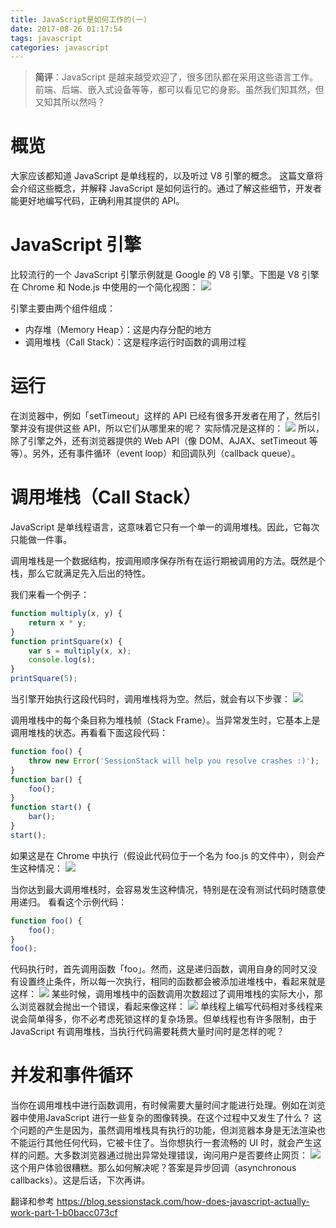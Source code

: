 ```yaml
---
title: JavaScript是如何工作的(一)
date: 2017-08-26 01:17:54
tags: javascript
categories: javascript
---
```

> __简评__：JavaScript 是越来越受欢迎了，很多团队都在采用这些语言工作。前端、后端、嵌入式设备等等，都可以看见它的身影。虽然我们知其然，但又知其所以然吗？

<!-- more -->
# 概览
大家应该都知道 JavaScript 是单线程的，以及听过 V8 引擎的概念。
这篇文章将会介绍这些概念，并解释 JavaScript 是如何运行的。通过了解这些细节，开发者能更好地编写代码，正确利用其提供的 API。

# JavaScript 引擎
比较流行的一个 JavaScript 引擎示例就是 Google 的 V8 引擎。下图是 V8 引擎在 Chrome 和 Node.js 中使用的一个简化视图：
[![](http://idiotsky.me/images/js-how-work.png)](http://idiotsky.me/images/js-how-work.png)

引擎主要由两个组件组成：
* 内存堆（Memory Heap ）：这是内存分配的地方
* 调用堆栈（Call Stack）：这是程序运行时函数的调用过程

# 运行
在浏览器中，例如「setTimeout」这样的 API 已经有很多开发者在用了，然后引擎并没有提供这些 API，所以它们从哪里来的呢？
实际情况是这样的：
[![](http://idiotsky.me/images/js-how-work-1.png)](http://idiotsky.me/images/js-how-work-1.png)
所以，除了引擎之外，还有浏览器提供的 Web API（像 DOM、AJAX、setTimeout 等等）。另外，还有事件循环（event loop）和回调队列（callback queue）。

# 调用堆栈（Call Stack）
JavaScript 是单线程语言，这意味着它只有一个单一的调用堆栈。因此，它每次只能做一件事。

调用堆栈是一个数据结构，按调用顺序保存所有在运行期被调用的方法。既然是个栈，那么它就满足先入后出的特性。

我们来看一个例子：
````javascript
function multiply(x, y) {
    return x * y;
}
function printSquare(x) {
    var s = multiply(x, x);
    console.log(s);
}
printSquare(5);
````
当引擎开始执行这段代码时，调用堆栈将为空。然后，就会有以下步骤：
[![](http://idiotsky.me/images/js-how-work-2.png)](http://idiotsky.me/images/js-how-work-2.png)

调用堆栈中的每个条目称为堆栈帧（Stack Frame）。当异常发生时，它基本上是调用堆栈的状态。再看看下面这段代码：
````javascript
function foo() {
    throw new Error('SessionStack will help you resolve crashes :)');
}
function bar() {
    foo();
}
function start() {
    bar();
}
start();
````
如果这是在 Chrome 中执行（假设此代码位于一个名为 foo.js 的文件中），则会产生这种情况：
[![](http://idiotsky.me/images/js-how-work-3.png)](http://idiotsky.me/images/js-how-work-3.png)

当你达到最大调用堆栈时，会容易发生这种情况，特别是在没有测试代码时随意使用递归。
看看这个示例代码：
````javascript
function foo() {
    foo();
}
foo();
````
代码执行时，首先调用函数「foo」。然而，这是递归函数，调用自身的同时又没有设置终止条件，所以每一次执行，相同的函数都会被添加进堆栈中，看起来就是这样：
[![](http://idiotsky.me/images/js-how-work-4.png)](http://idiotsky.me/images/js-how-work-4.png)
某些时候，调用堆栈中的函数调用次数超过了调用堆栈的实际大小，那么浏览器就会抛出一个错误，看起来像这样：
[![](http://idiotsky.me/images/js-how-work-5.png)](http://idiotsky.me/images/js-how-work-5.png)
单线程上编写代码相对多线程来说会简单得多，你不必考虑死锁这样的复杂场景。但单线程也有许多限制，由于 JavaScript 有调用堆栈，当执行代码需要耗费大量时间时是怎样的呢？

# 并发和事件循环
当你在调用堆栈中进行函数调用，有时候需要大量时间才能进行处理。例如在浏览器中使用JavaScript 进行一些复杂的图像转换。在这个过程中又发生了什么？
这个问题的产生是因为，虽然调用堆栈具有执行的功能，但浏览器本身是无法渲染也不能运行其他任何代码，它被卡住了。当你想执行一套流畅的 UI 时，就会产生这样的问题。大多数浏览器通过抛出异常处理错误，询问用户是否要终止网页：
[![](http://idiotsky.me/images/js-how-work-6.jpg)](http://idiotsky.me/images/js-how-work-6.jpg)
这个用户体验很糟糕。那么如何解决呢？答案是异步回调（asynchronous callbacks）。这是后话，下次再讲。

翻译和参考 https://blog.sessionstack.com/how-does-javascript-actually-work-part-1-b0bacc073cf